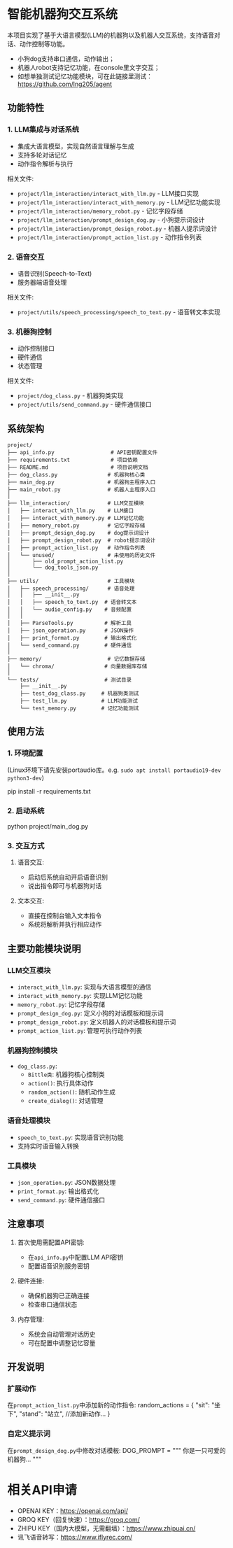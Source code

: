 # 智能机器狗交互系统

本项目实现了基于大语言模型(LLM)的机器狗以及机器人交互系统，支持语音对话、动作控制等功能。
- 小狗dog支持串口通信，动作输出；
- 机器人robot支持记忆功能，在console里文字交互；
- 如想单独测试记忆功能模块，可在此链接里测试：https://github.com/lng205/agent



## 功能特性

### 1. LLM集成与对话系统
- 集成大语言模型，实现自然语言理解与生成
- 支持多轮对话记忆
- 动作指令解析与执行

相关文件:
- `project/llm_interaction/interact_with_llm.py` - LLM接口实现
- `project/llm_interaction/interact_with_memory.py` - LLM记忆功能实现
- `project/llm_interaction/memory_robot.py` - 记忆字段存储
- `project/llm_interaction/prompt_design_dog.py` - 小狗提示词设计
- `project/llm_interaction/prompt_design_robot.py` - 机器人提示词设计
- `project/llm_interaction/prompt_action_list.py` - 动作指令列表

### 2. 语音交互
- 语音识别(Speech-to-Text)
- 服务器端语音处理

相关文件:
- `project/utils/speech_processing/speech_to_text.py` - 语音转文本实现

### 3. 机器狗控制
- 动作控制接口
- 硬件通信
- 状态管理

相关文件:
- `project/dog_class.py` - 机器狗类实现
- `project/utils/send_command.py` - 硬件通信接口



## 系统架构
```
project/
├── api_info.py                  # API密钥配置文件
├── requirements.txt             # 项目依赖
├── README.md                    # 项目说明文档
├── dog_class.py                # 机器狗核心类
├── main_dog.py                 # 机器狗主程序入口
├── main_robot.py               # 机器人主程序入口
│
├── llm_interaction/            # LLM交互模块
│   ├── interact_with_llm.py    # LLM接口
│   ├── interact_with_memory.py # LLM记忆功能
│   ├── memory_robot.py         # 记忆字段存储
│   ├── prompt_design_dog.py    # dog提示词设计
│   ├── prompt_design_robot.py  # robot提示词设计
│   ├── prompt_action_list.py   # 动作指令列表
│   └── unused/                 # 未使用的历史文件
│       ├── old_prompt_action_list.py
│       └── dog_tools_json.py
│
├── utils/                      # 工具模块
│   ├── speech_processing/      # 语音处理
│   │   ├── __init__.py
│   │   ├── speech_to_text.py  # 语音转文本
│   │   └── audio_config.py    # 音频配置
│   │
│   ├── ParseTools.py          # 解析工具
│   ├── json_operation.py      # JSON操作
│   ├── print_format.py        # 输出格式化
│   └── send_command.py        # 硬件通信
│
├── memory/                     # 记忆数据存储
│   └── chroma/                # 向量数据库存储
│
└── tests/                     # 测试目录
    ├── __init__.py
    ├── test_dog_class.py     # 机器狗类测试
    ├── test_llm.py           # LLM功能测试
    └── test_memory.py        # 记忆功能测试
```


## 使用方法

### 1. 环境配置

(Linux环境下请先安装portaudio库。e.g. `sudo apt install portaudio19-dev python3-dev`)

pip install -r requirements.txt


### 2. 启动系统
python project/main_dog.py


### 3. 交互方式

1. 语音交互:
   - 启动后系统自动开启语音识别
   - 说出指令即可与机器狗对话

2. 文本交互:
   - 直接在控制台输入文本指令
   - 系统将解析并执行相应动作

## 主要功能模块说明

### LLM交互模块
- `interact_with_llm.py`: 实现与大语言模型的通信
- `interact_with_memory.py`: 实现LLM记忆功能
- `memory_robot.py`: 记忆字段存储
- `prompt_design_dog.py`: 定义小狗的对话模板和提示词
- `prompt_design_robot.py`: 定义机器人的对话模板和提示词
- `prompt_action_list.py`: 管理可执行动作列表


### 机器狗控制模块
- `dog_class.py`: 
  - `Bittle类`: 机器狗核心控制类
  - `action()`: 执行具体动作
  - `random_action()`: 随机动作生成
  - `create_dialog()`: 对话管理

### 语音处理模块
- `speech_to_text.py`: 实现语音识别功能
- 支持实时语音输入转换

### 工具模块
- `json_operation.py`: JSON数据处理
- `print_format.py`: 输出格式化
- `send_command.py`: 硬件通信接口

## 注意事项

1. 首次使用需配置API密钥:
   - 在`api_info.py`中配置LLM API密钥
   - 配置语音识别服务密钥

2. 硬件连接:
   - 确保机器狗已正确连接
   - 检查串口通信状态

3. 内存管理:
   - 系统会自动管理对话历史
   - 可在配置中调整记忆容量

## 开发说明

### 扩展动作
在`prompt_action_list.py`中添加新的动作指令:
random_actions = {
"sit": "坐下",
"stand": "站立",
//添加新动作...
}


### 自定义提示词
在`prompt_design_dog.py`中修改对话模板:
DOG_PROMPT = """
你是一只可爱的机器狗...
"""
# 相关API申请
- OPENAI KEY：https://openai.com/api/
- GROQ KEY（回复快速）：https://groq.com/
- ZHIPU KEY（国内大模型，无需翻墙）：https://www.zhipuai.cn/
- 讯飞语音转写：https://www.iflyrec.com/